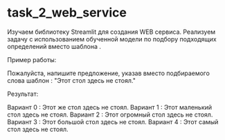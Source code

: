 # task_2_web_service
Изучаем библиотеку Streamlit для создания WEB сервиса.
Реализуем задачу с использованием обученной модели по подбору подходящих определений вместо шаблона <mask>.

Пример работы:

Пожалуйста, напишите предложение, указав вместо подбираемого слова шаблон <mask>: "Этот <mask> стол здесь не стоял."

Результат:

Вариант 0 : Этот же стол здесь не стоял.
Вариант 1 : Этот маленький стол здесь не стоял.
Вариант 2 : Этот огромный стол здесь не стоял.
Вариант 3 : Этот большой стол здесь не стоял.
Вариант 4 : Этот самый стол здесь не стоял.
